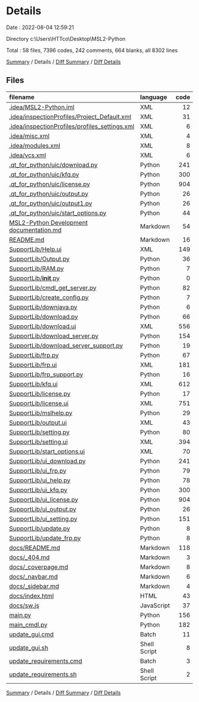 # Details

Date : 2022-08-04 12:59:21

Directory c:\\Users\\HTTco\\Desktop\\MSL2-Python

Total : 58 files,  7396 codes, 242 comments, 664 blanks, all 8302 lines

[Summary](results.md) / Details / [Diff Summary](diff.md) / [Diff Details](diff-details.md)

## Files
| filename | language | code | comment | blank | total |
| :--- | :--- | ---: | ---: | ---: | ---: |
| [.idea/MSL2-Python.iml](/.idea/MSL2-Python.iml) | XML | 12 | 0 | 0 | 12 |
| [.idea/inspectionProfiles/Project_Default.xml](/.idea/inspectionProfiles/Project_Default.xml) | XML | 31 | 0 | 0 | 31 |
| [.idea/inspectionProfiles/profiles_settings.xml](/.idea/inspectionProfiles/profiles_settings.xml) | XML | 6 | 0 | 0 | 6 |
| [.idea/misc.xml](/.idea/misc.xml) | XML | 4 | 0 | 0 | 4 |
| [.idea/modules.xml](/.idea/modules.xml) | XML | 8 | 0 | 0 | 8 |
| [.idea/vcs.xml](/.idea/vcs.xml) | XML | 6 | 0 | 0 | 6 |
| [.qt_for_python/uic/download.py](/.qt_for_python/uic/download.py) | Python | 241 | 10 | 35 | 286 |
| [.qt_for_python/uic/kfq.py](/.qt_for_python/uic/kfq.py) | Python | 300 | 10 | 104 | 414 |
| [.qt_for_python/uic/license.py](/.qt_for_python/uic/license.py) | Python | 904 | 10 | 22 | 936 |
| [.qt_for_python/uic/output.py](/.qt_for_python/uic/output.py) | Python | 26 | 10 | 10 | 46 |
| [.qt_for_python/uic/output1.py](/.qt_for_python/uic/output1.py) | Python | 26 | 10 | 10 | 46 |
| [.qt_for_python/uic/start_options.py](/.qt_for_python/uic/start_options.py) | Python | 44 | 10 | 8 | 62 |
| [MSL2-Python Development documentation.md](/MSL2-Python%20Development%20documentation.md) | Markdown | 54 | 0 | 50 | 104 |
| [README.md](/README.md) | Markdown | 16 | 0 | 12 | 28 |
| [SupportLib/Help.ui](/SupportLib/Help.ui) | XML | 149 | 0 | 1 | 150 |
| [SupportLib/Output.py](/SupportLib/Output.py) | Python | 36 | 0 | 7 | 43 |
| [SupportLib/RAM.py](/SupportLib/RAM.py) | Python | 7 | 0 | 3 | 10 |
| [SupportLib/__init__.py](/SupportLib/__init__.py) | Python | 0 | 0 | 2 | 2 |
| [SupportLib/cmdl_get_server.py](/SupportLib/cmdl_get_server.py) | Python | 82 | 1 | 4 | 87 |
| [SupportLib/create_config.py](/SupportLib/create_config.py) | Python | 7 | 0 | 3 | 10 |
| [SupportLib/downjava.py](/SupportLib/downjava.py) | Python | 6 | 1 | 4 | 11 |
| [SupportLib/download.py](/SupportLib/download.py) | Python | 66 | 52 | 15 | 133 |
| [SupportLib/download.ui](/SupportLib/download.ui) | XML | 556 | 0 | 1 | 557 |
| [SupportLib/download_server.py](/SupportLib/download_server.py) | Python | 154 | 0 | 7 | 161 |
| [SupportLib/download_server_support.py](/SupportLib/download_server_support.py) | Python | 19 | 0 | 5 | 24 |
| [SupportLib/frp.py](/SupportLib/frp.py) | Python | 67 | 0 | 9 | 76 |
| [SupportLib/frp.ui](/SupportLib/frp.ui) | XML | 181 | 0 | 1 | 182 |
| [SupportLib/frp_support.py](/SupportLib/frp_support.py) | Python | 16 | 0 | 5 | 21 |
| [SupportLib/kfq.ui](/SupportLib/kfq.ui) | XML | 612 | 0 | 1 | 613 |
| [SupportLib/license.py](/SupportLib/license.py) | Python | 17 | 0 | 8 | 25 |
| [SupportLib/license.ui](/SupportLib/license.ui) | XML | 751 | 0 | 1 | 752 |
| [SupportLib/mslhelp.py](/SupportLib/mslhelp.py) | Python | 29 | 0 | 7 | 36 |
| [SupportLib/output.ui](/SupportLib/output.ui) | XML | 43 | 0 | 1 | 44 |
| [SupportLib/setting.py](/SupportLib/setting.py) | Python | 80 | 12 | 16 | 108 |
| [SupportLib/setting.ui](/SupportLib/setting.ui) | XML | 394 | 0 | 1 | 395 |
| [SupportLib/start_options.ui](/SupportLib/start_options.ui) | XML | 70 | 0 | 1 | 71 |
| [SupportLib/ui_download.py](/SupportLib/ui_download.py) | Python | 241 | 10 | 35 | 286 |
| [SupportLib/ui_frp.py](/SupportLib/ui_frp.py) | Python | 79 | 10 | 10 | 99 |
| [SupportLib/ui_help.py](/SupportLib/ui_help.py) | Python | 78 | 10 | 8 | 96 |
| [SupportLib/ui_kfq.py](/SupportLib/ui_kfq.py) | Python | 300 | 10 | 104 | 414 |
| [SupportLib/ui_license.py](/SupportLib/ui_license.py) | Python | 904 | 10 | 22 | 936 |
| [SupportLib/ui_output.py](/SupportLib/ui_output.py) | Python | 26 | 10 | 10 | 46 |
| [SupportLib/ui_setting.py](/SupportLib/ui_setting.py) | Python | 151 | 10 | 13 | 174 |
| [SupportLib/update.py](/SupportLib/update.py) | Python | 8 | 0 | 3 | 11 |
| [SupportLib/update_frp.py](/SupportLib/update_frp.py) | Python | 8 | 0 | 3 | 11 |
| [docs/README.md](/docs/README.md) | Markdown | 118 | 0 | 61 | 179 |
| [docs/_404.md](/docs/_404.md) | Markdown | 3 | 0 | 1 | 4 |
| [docs/_coverpage.md](/docs/_coverpage.md) | Markdown | 8 | 0 | 5 | 13 |
| [docs/_navbar.md](/docs/_navbar.md) | Markdown | 6 | 0 | 0 | 6 |
| [docs/_sidebar.md](/docs/_sidebar.md) | Markdown | 4 | 0 | 0 | 4 |
| [docs/index.html](/docs/index.html) | HTML | 43 | 4 | 2 | 49 |
| [docs/sw.js](/docs/sw.js) | JavaScript | 37 | 38 | 8 | 83 |
| [main.py](/main.py) | Python | 156 | 4 | 17 | 177 |
| [main_cmdl.py](/main_cmdl.py) | Python | 182 | 0 | 2 | 184 |
| [update_gui.cmd](/update_gui.cmd) | Batch | 11 | 0 | 3 | 14 |
| [update_gui.sh](/update_gui.sh) | Shell Script | 8 | 0 | 3 | 11 |
| [update_requirements.cmd](/update_requirements.cmd) | Batch | 3 | 0 | 0 | 3 |
| [update_requirements.sh](/update_requirements.sh) | Shell Script | 2 | 0 | 0 | 2 |

[Summary](results.md) / Details / [Diff Summary](diff.md) / [Diff Details](diff-details.md)